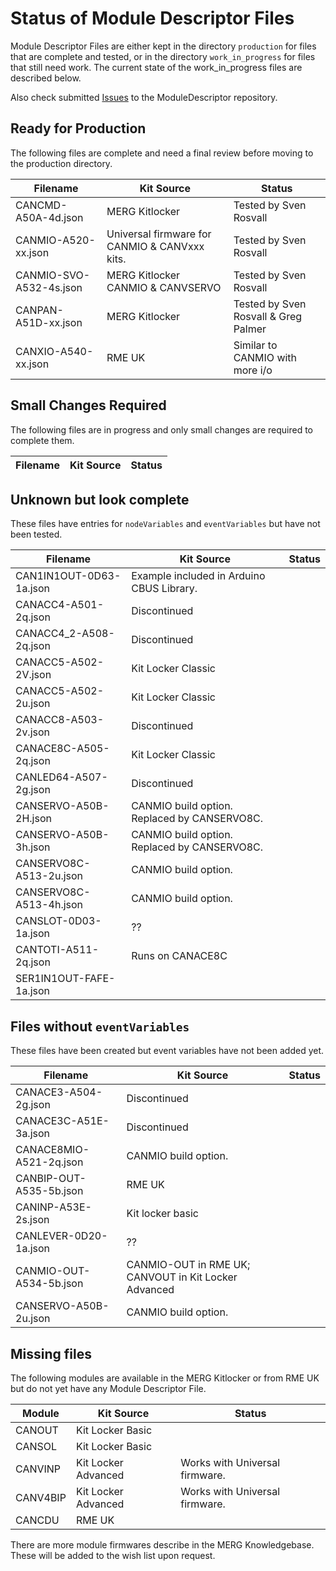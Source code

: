 # Status of Module Descriptor Files
Module Descriptor Files are either kept in the directory ```production```
for files that are complete and tested, or in the directory ```work_in_progress```
for files that still need work.
The current state of the work_in_progress files are described below.

Also check submitted [Issues](https://github.com/david284/ModuleDescriptor/issues)
to the ModuleDescriptor repository.

## Ready for Production
The following files are complete and need a final review before moving to
the production directory.

| Filename                | Kit Source                        | Status                               |
|-------------------------|-----------------------------------|--------------------------------------|
| CANCMD-A50A-4d.json     | MERG Kitlocker                    | Tested by Sven Rosvall               |
| CANMIO-A520-xx.json     | Universal firmware for CANMIO & CANVxxx kits. | Tested by Sven Rosvall               |
| CANMIO-SVO-A532-4s.json | MERG Kitlocker CANMIO & CANVSERVO | Tested by Sven Rosvall               |
| CANPAN-A51D-xx.json     | MERG Kitlocker                    | Tested by Sven Rosvall & Greg Palmer |
| CANXIO-A540-xx.json     | RME UK                            | Similar to CANMIO with more i/o      |

## Small Changes Required
The following files are in progress and only small changes are required
to complete them.

| Filename            | Kit Source                                    | Status                                               |
|---------------------|-----------------------------------------------|------------------------------------------------------|

## Unknown but look complete
These files have entries for ```nodeVariables``` and ```eventVariables```
but have not been tested.

| Filename            | Kit Source                                  | Status                 |
|---------------------|---------------------------------------------|------------------------|
| CAN1IN1OUT-0D63-1a.json | Example included in Arduino CBUS Library.   | |
| CANACC4-A501-2q.json | Discontinued                                | |
| CANACC4_2-A508-2q.json | Discontinued                                | |
| CANACC5-A502-2V.json | Kit Locker Classic                          | |
| CANACC5-A502-2u.json | Kit Locker Classic                          | |
| CANACC8-A503-2v.json | Discontinued                                | |
| CANACE8C-A505-2q.json | Kit Locker Classic                          | |
| CANLED64-A507-2g.json | Discontinued                                | |
| CANSERVO-A50B-2H.json | CANMIO build option. Replaced by CANSERVO8C. | |
| CANSERVO-A50B-3h.json | CANMIO build option. Replaced by CANSERVO8C. | |
| CANSERVO8C-A513-2u.json | CANMIO build option.                        | |
| CANSERVO8C-A513-4h.json | CANMIO build option.                        | |
| CANSLOT-0D03-1a.json | ??                                          | |
| CANTOTI-A511-2q.json | Runs on CANACE8C                            | |
| SER1IN1OUT-FAFE-1a.json |                                             | |

## Files without ```eventVariables```
These files have been created but event variables have not been added yet.

| Filename            | Kit Source                                           | Status                 |
|---------------------|------------------------------------------------------|------------------------|
| CANACE3-A504-2g.json | Discontinued                                         | |
| CANACE3C-A51E-3a.json | Discontinued                                         | |
| CANACE8MIO-A521-2q.json | CANMIO build option.                                 | |
| CANBIP-OUT-A535-5b.json | RME UK                                               | |
| CANINP-A53E-2s.json | Kit locker basic                                     | |
| CANLEVER-0D20-1a.json | ??                                                   | |
| CANMIO-OUT-A534-5b.json | CANMIO-OUT in RME UK; CANVOUT in Kit Locker Advanced | |
| CANSERVO-A50B-2u.json | CANMIO build option.                                 | |

## Missing files
The following modules are available in the MERG Kitlocker or from RME UK but 
do not yet have any Module Descriptor File.

| Module   | Kit Source          | Status                         |
|----------|---------------------|--------------------------------|
| CANOUT   | Kit Locker Basic    |                                | 
| CANSOL   | Kit Locker Basic    |                                | 
| CANVINP  | Kit Locker Advanced | Works with Universal firmware. | 
| CANV4BIP | Kit Locker Advanced | Works with Universal firmware. |
| CANCDU   | RME UK              |                                |

There are more module firmwares describe in the MERG Knowledgebase.
These will be added to the wish list upon request.
